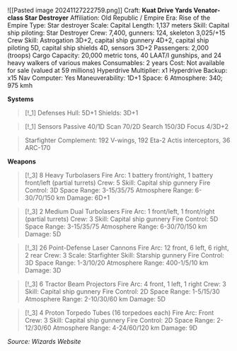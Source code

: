 ![[Pasted image 20241127222759.png]]
Craft: **Kuat Drive Yards Venator-class Star Destroyer**
Affiliation: Old Republic / Empire
Era: Rise of the Empire
Type: Star destroyer
Scale: Capital
Length: 1,137 meters
Skill: Capital ship piloting: Star Destroyer
Crew: 7,400, gunners: 124, skeleton 3,025/+15
Crew Skill: Astrogation 3D+2, capital ship gunnery 4D+2, capital ship piloting 5D, capital ship shields 4D, sensors 3D+2
Passengers: 2,000 (troops)
Cargo Capacity: 20,000 metric tons, 40 LAAT/I gunships, and 24 heavy walkers of various makes
Consumables: 2 years
Cost: Not available for sale (valued at 59 millions)
Hyperdrive Multiplier: x1
Hyperdrive Backup: x15
Nav Computer: Yes
Maneuverability: 1D+1
Space: 6
Atmosphere: 340; 975 kmh

**Systems**
> [!_1] Defenses
> Hull: 5D+1
> Shields: 3D+1

> [!_1] Sensors
> Passive 40/1D
> Scan 70/2D
> Search 150/3D
> Focus 4/3D+2

> Starfighter Complement: 192 V-wings, 192 Eta-2 Actis interceptors, 36 ARC-170

**Weapons**
> [!_3] 8 Heavy Turbolasers
> Fire Arc: 1 battery front/right, 1 battery front/left (partial
> turrets)
> Crew: 5
> Skill: Capital ship gunnery
> Fire Control: 3D
> Space Range: 3-15/35/75
> Atmosphere Range: 6-30/70/150 km
> Damage: 6D+1

> [!_3] 2 Medium Dual Turbolasers
> Fire Arc: 1 front/left, 1 front/right (partial turrets)
> Crew: 3
> Skill: Capital ship gunnery
> Fire Control: 5D
> Space Range: 3-15/35/75
> Atmosphere Range:
> 6-30/70/150 km
> Damage: 5D

> [!_3] 26 Point-Defense Laser Cannons
> Fire Arc: 12 front, 6 left, 6 right, 2 rear
> Crew: 3
> Scale: Starfighter
> Skill: Starship gunnery
> Fire Control: 3D
> Space Range: 1-3/10/20
> Atmosphere Range: 400-1/5/10 km
> Damage: 3D

> [!_3] 6 Tractor Beam Projectors
> Fire Arc: 4 front, 1 left, 1 right
> Crew: 3
> Skill: Capital ship gunnery
> Fire Control: 2D
> Space Range: 1-5/15/30
> Atmosphere Range: 2-10/30/60 km
> Damage: 5D

> [!_3] 4 Proton Torpedo Tubes (16 torpedoes each)
> Fire Arc: Front
> Crew: 3
> Skill: Capital ship gunnery
> Fire Control: 2D
> Space Range: 2-12/30/60
> Atmosphere Range: 4-24/60/120 km
> Damage: 9D



*Source: Wizards Website*